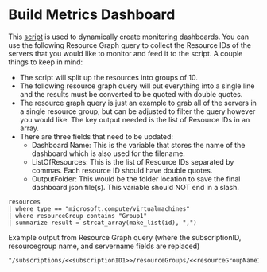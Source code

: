 # Build Metrics Dashboard
This [script](https://github.com/JayWitt/AzureOperationGuide/tree/master/Dashboards/BuildDashboard.ps1) is used to dynamically create monitoring dashboards. You can use the following Resource Graph query to collect the Resource IDs of the servers that you would like to monitor and feed it to the script. A couple things to keep in mind:

* The script will split up the resources into groups of 10.
* The following resource graph query will put everything into a single line and the results must be converted to be quoted with double quotes. 
* The resource graph query is just an example to grab all of the servers in a single resource group, but can be adjusted to filter the query however you would like. The key output needed is the list of Resource IDs in an array.
* There are three fields that need to be updated:
  * Dashboard Name: This is the variable that stores the name of the dashboard which is also used for the filename.
  * ListOfResources: This is the list of Resource IDs separated by commas. Each resource ID should have double quotes.
  * OutputFolder: This would be the folder location to save the final dashboard json file(s). This variable should NOT end in a slash.

```kusto
resources
| where type == "microsoft.compute/virtualmachines"
| where resourceGroup contains "Group1"
| summarize result = strcat_array(make_list(id), ",")
```

Example output from Resource Graph query (where the subscriptionID, resourcegroup name, and servername fields are replaced)
```kusto
"/subscriptions/<<subscriptionID1>>/resourceGroups/<<resourceGroupName1>>/providers/Microsoft.Compute/virtualMachines/<<servername1>>","/subscriptions/<<subscriptionID2>>/resourceGroups/<<resourceGroupName1>>/providers/Microsoft.Compute/virtualMachines/<<servername2>>"
```
